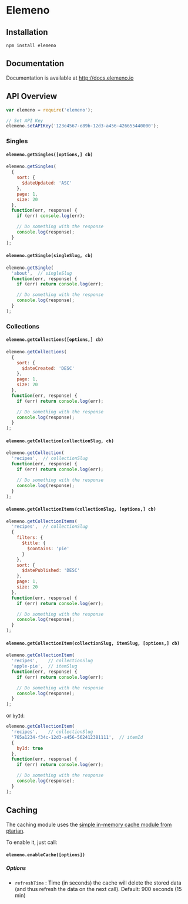 # Elemeno

## Installation

`npm install elemeno`

## Documentation

Documentation is available at http://docs.elemeno.io

## API Overview

```js
var elemeno = require('elemeno');

// Set API Key
elemeno.setAPIKey('123e4567-e89b-12d3-a456-426655440000');
```

### Singles

#### `elemeno.getSingles([options,] cb)`

```js
elemeno.getSingles(
  {
    sort: {
      $dateUpdated: 'ASC'
    },
    page: 1,
    size: 20
  },
  function(err, response) {
    if (err) console.log(err);

    // Do something with the response
    console.log(response);
  }
);
```

#### `elemeno.getSingle(singleSlug, cb)`

```js
elemeno.getSingle(
  'about',  // singleSlug
  function(err, response) {
    if (err) return console.log(err);

    // Do something with the response
    console.log(response);
  }
);
```

### Collections

#### `elemeno.getCollections([options,] cb)`

```js
elemeno.getCollections(
  {
    sort: {
      $dateCreated: 'DESC'
    },
    page: 1,
    size: 20
  },
  function(err, response) {
    if (err) return console.log(err);

    // Do something with the response
    console.log(response);
  }
);
```

#### `elemeno.getCollection(collectionSlug, cb)`

```js
elemeno.getCollection(
  'recipes',  // collectionSlug
  function(err, response) {
    if (err) return console.log(err);

    // Do something with the response
    console.log(response);
  }
);
```

#### `elemeno.getCollectionItems(collectionSlug, [options,] cb)`

```js
elemeno.getCollectionItems(
  'recipes',  // collectionSlug
  {
    filters: {
      $title: {
        $contains: 'pie'
      }
    },
    sort: {
      $datePublished: 'DESC'
    },
    page: 1,
    size: 20
  },
  function(err, response) {
    if (err) return console.log(err);

    // Do something with the response
    console.log(response);
  }
);
```

#### `elemeno.getCollectionItem(collectionSlug, itemSlug, [options,] cb)`

```js
elemeno.getCollectionItem(
  'recipes',    // collectionSlug
  'apple-pie',  // itemSlug
  function(err, response) {
    if (err) return console.log(err);

    // Do something with the response
    console.log(response);
  }
);
```

or `byId`:

```js
elemeno.getCollectionItem(
  'recipes',    // collectionSlug
  '765a1234-f34c-12d3-a456-562412381111',  // itemId
  {
    byId: true
  },
  function(err, response) {
    if (err) return console.log(err);

    // Do something with the response
    console.log(response);
  }
);
```

## Caching

The caching module uses the [simple in-memory cache module from ptarjan](https://github.com/ptarjan/node-cache).

To enable it, just call:

#### `elemeno.enableCache([options])`

##### Options
 - `refreshTime` : Time (in seconds) the cache will delete the stored data (and thus refresh the data on the next call). Default: 900 seconds (15 min)
